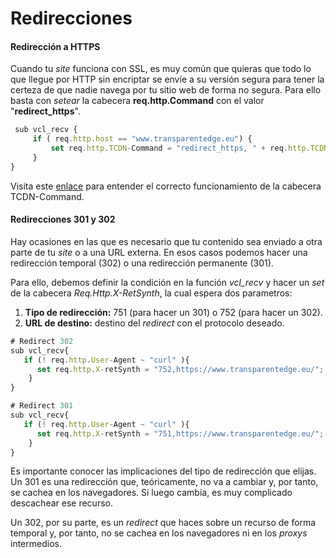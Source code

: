 # Redirecciones

#### Redirección a HTTPS

Cuando tu _site_ funciona con SSL, es muy común que quieras que todo lo que llegue por HTTP sin encriptar se envíe a su versión segura para tener la certeza de que nadie navega por tu sitio web de forma no segura. Para ello basta con _setear_ la cabecera **req.http.Command** con el valor "**redirect\_https**".&#x20;

```javascript
 sub vcl_recv {  
     if ( req.http.host == "www.transparentedge.eu") {
         set req.http.TCDN-Command = "redirect_https, " + req.http.TCDN-Command;
     }
}
```

Visita este [enlace](../../../config/vcl/tcdn-command.md) para entender el correcto funcionamiento de la cabecera TCDN-Command.

#### Redirecciones 301 y 302

Hay ocasiones en las que es necesario que tu contenido sea enviado a otra parte de tu _site_ o a una URL externa. En esos casos podemos hacer una redirección temporal (302) o una redirección permanente (301).&#x20;

Para ello, debemos definir la condición en la función _vcl\_recv_ y hacer un _set_ de la cabecera _Req.Http.X-RetSynth_, la cual espera dos parametros:

1. **Tipo de redirección:** 751 (para hacer un 301) o 752 (para hacer un 302).
2. **URL de destino:** destino del _redirect_ con el protocolo deseado.

```javascript
# Redirect 302
sub vcl_recv{
   if (! req.http.User-Agent ~ "curl" ){
      set req.http.X-retSynth = "752,https://www.transparentedge.eu/";
    }
}

# Redirect 301
sub vcl_recv{
   if (! req.http.User-Agent ~ "curl" ){
      set req.http.X-retSynth = "751,https://www.transparentedge.eu/";
    }
}
```

Es importante conocer las implicaciones del tipo de redirección que elijas. Un 301 es una redirección que, teóricamente, no va a cambiar y, por tanto, se cachea en los navegadores. Si luego cambia, es muy complicado descachear ese recurso.&#x20;

Un 302, por su parte, es un _redirect_ que haces sobre un recurso de forma temporal y, por tanto, no se cachea en los navegadores ni en los _proxys_ intermedios.
